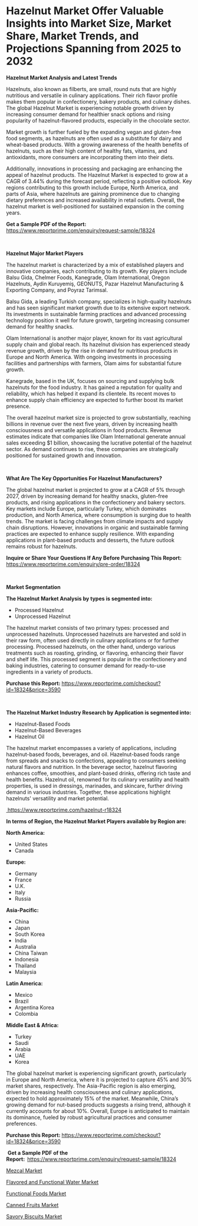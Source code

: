 <p><h1>Hazelnut Market Offer Valuable Insights into Market Size, Market Share, Market Trends, and Projections Spanning from 2025 to 2032</h1></p><p><strong>Hazelnut Market Analysis and Latest Trends</strong></p>
<p><p>Hazelnuts, also known as filberts, are small, round nuts that are highly nutritious and versatile in culinary applications. Their rich flavor profile makes them popular in confectionery, bakery products, and culinary dishes. The global Hazelnut Market is experiencing notable growth driven by increasing consumer demand for healthier snack options and rising popularity of hazelnut-flavored products, especially in the chocolate sector.</p><p>Market growth is further fueled by the expanding vegan and gluten-free food segments, as hazelnuts are often used as a substitute for dairy and wheat-based products. With a growing awareness of the health benefits of hazelnuts, such as their high content of healthy fats, vitamins, and antioxidants, more consumers are incorporating them into their diets. </p><p>Additionally, innovations in processing and packaging are enhancing the appeal of hazelnut products. The Hazelnut Market is expected to grow at a CAGR of 3.44% during the forecast period, reflecting a positive outlook. Key regions contributing to this growth include Europe, North America, and parts of Asia, where hazelnuts are gaining prominence due to changing dietary preferences and increased availability in retail outlets. Overall, the hazelnut market is well-positioned for sustained expansion in the coming years.</p></p>
<p><strong>Get a Sample PDF of the Report:&nbsp;</strong> <a href="https://www.reportprime.com/enquiry/request-sample/18324?utm_campaign=1131&utm_medium=2&utm_source=Github&utm_content=ia&utm_term=19032025&utm_id=hazelnut">https://www.reportprime.com/enquiry/request-sample/18324</a></p>
<p>&nbsp;</p>
<p><strong>Hazelnut Major Market Players</strong></p>
<p><p>The hazelnut market is characterized by a mix of established players and innovative companies, each contributing to its growth. Key players include Balsu Gida, Chelmer Foods, Kanegrade, Olam International, Oregon Hazelnuts, Aydin Kuruyemiş, GEONUTS, Pazar Hazelnut Manufacturing & Exporting Company, and Poyraz Tarimsal.</p><p>Balsu Gida, a leading Turkish company, specializes in high-quality hazelnuts and has seen significant market growth due to its extensive export network. Its investments in sustainable farming practices and advanced processing technology position it well for future growth, targeting increasing consumer demand for healthy snacks.</p><p>Olam International is another major player, known for its vast agricultural supply chain and global reach. Its hazelnut division has experienced steady revenue growth, driven by the rise in demand for nutritious products in Europe and North America. With ongoing investments in processing facilities and partnerships with farmers, Olam aims for substantial future growth.</p><p>Kanegrade, based in the UK, focuses on sourcing and supplying bulk hazelnuts for the food industry. It has gained a reputation for quality and reliability, which has helped it expand its clientele. Its recent moves to enhance supply chain efficiency are expected to further boost its market presence.</p><p>The overall hazelnut market size is projected to grow substantially, reaching billions in revenue over the next five years, driven by increasing health consciousness and versatile applications in food products. Revenue estimates indicate that companies like Olam International generate annual sales exceeding $1 billion, showcasing the lucrative potential of the hazelnut sector. As demand continues to rise, these companies are strategically positioned for sustained growth and innovation.</p></p>
<p>&nbsp;</p>
<p><strong>What Are The Key Opportunities For Hazelnut Manufacturers?</strong></p>
<p><p>The global hazelnut market is projected to grow at a CAGR of 5% through 2027, driven by increasing demand for healthy snacks, gluten-free products, and rising applications in the confectionery and bakery sectors. Key markets include Europe, particularly Turkey, which dominates production, and North America, where consumption is surging due to health trends. The market is facing challenges from climate impacts and supply chain disruptions. However, innovations in organic and sustainable farming practices are expected to enhance supply resilience. With expanding applications in plant-based products and desserts, the future outlook remains robust for hazelnuts.</p></p>
<p><strong>Inquire or Share Your Questions If Any Before Purchasing This Report:</strong> <a href="https://www.reportprime.com/enquiry/pre-order/18324?utm_campaign=1131&utm_medium=2&utm_source=Github&utm_content=ia&utm_term=19032025&utm_id=hazelnut">https://www.reportprime.com/enquiry/pre-order/18324</a></p>
<p>&nbsp;</p>
<p><strong>Market Segmentation</strong></p>
<p><strong>The Hazelnut Market Analysis by types is segmented into:</strong></p>
<p><ul><li>Processed Hazelnut</li><li>Unprocessed Hazelnut</li></ul></p>
<p><p>The hazelnut market consists of two primary types: processed and unprocessed hazelnuts. Unprocessed hazelnuts are harvested and sold in their raw form, often used directly in culinary applications or for further processing. Processed hazelnuts, on the other hand, undergo various treatments such as roasting, grinding, or flavoring, enhancing their flavor and shelf life. This processed segment is popular in the confectionery and baking industries, catering to consumer demand for ready-to-use ingredients in a variety of products.</p></p>
<p><strong>Purchase this Report:&nbsp;</strong><a href="https://www.reportprime.com/checkout?id=18324&price=3590&utm_campaign=1131&utm_medium=2&utm_source=Github&utm_content=ia&utm_term=19032025&utm_id=hazelnut">https://www.reportprime.com/checkout?id=18324&price=3590</a></p>
<p>&nbsp;</p>
<p><strong>The Hazelnut Market Industry Research by Application is segmented into:</strong></p>
<p><ul><li>Hazelnut-Based Foods</li><li>Hazelnut-Based Beverages</li><li>Hazelnut Oil</li></ul></p>
<p><p>The hazelnut market encompasses a variety of applications, including hazelnut-based foods, beverages, and oil. Hazelnut-based foods range from spreads and snacks to confections, appealing to consumers seeking natural flavors and nutrition. In the beverage sector, hazelnut flavoring enhances coffee, smoothies, and plant-based drinks, offering rich taste and health benefits. Hazelnut oil, renowned for its culinary versatility and health properties, is used in dressings, marinades, and skincare, further driving demand in various industries. Together, these applications highlight hazelnuts' versatility and market potential.</p></p>
<p><a href="https://www.reportprime.com/hazelnut-r18324?utm_campaign=1131&utm_medium=2&utm_source=Github&utm_content=ia&utm_term=19032025&utm_id=hazelnut">&nbsp;https://www.reportprime.com/hazelnut-r18324</a></p>
<p><strong>In terms of Region, the Hazelnut Market Players available by Region are:</strong></p>
<p>
    <p> <strong> North America: </strong>
        <ul>
            <li>United States</li>
            <li>Canada</li>
        </ul>
        </p> 
    <p> <strong> Europe: </strong>
        <ul>
            <li>Germany</li>
            <li>France</li>
            <li>U.K.</li>
            <li>Italy</li>
            <li>Russia</li>
        </ul>
        </p> 
    <p> <strong> Asia-Pacific: </strong>
        <ul>
            <li>China</li>
            <li>Japan</li>
            <li>South Korea</li>
            <li>India</li>
            <li>Australia</li>
            <li>China Taiwan</li>
            <li>Indonesia</li>
            <li>Thailand</li>
            <li>Malaysia</li>
        </ul>
        </p> 
    <p> <strong> Latin America: </strong>
        <ul>
            <li>Mexico</li>
            <li>Brazil</li>
            <li>Argentina Korea</li>
            <li>Colombia</li>
        </ul>
        </p> 
    <p> <strong> Middle East & Africa: </strong>
        <ul>
            <li>Turkey</li>
            <li>Saudi</li>
            <li>Arabia</li>
            <li>UAE</li>
            <li>Korea</li>
        </ul>
    </p>
    </p>
<p><p>The global hazelnut market is experiencing significant growth, particularly in Europe and North America, where it is projected to capture 45% and 30% market shares, respectively. The Asia-Pacific region is also emerging, driven by increasing health consciousness and culinary applications, expected to hold approximately 15% of the market. Meanwhile, China’s growing demand for nut-based products suggests a rising trend, although it currently accounts for about 10%. Overall, Europe is anticipated to maintain its dominance, fueled by robust agricultural practices and consumer preferences.</p></p>
<p><strong>Purchase this Report: </strong><a href="https://www.reportprime.com/checkout?id=18324&price=3590&utm_campaign=1131&utm_medium=2&utm_source=Github&utm_content=ia&utm_term=19032025&utm_id=hazelnut">https://www.reportprime.com/checkout?id=18324&price=3590</a></p>
<p>&nbsp;<strong>Get a Sample PDF of the Report:&nbsp;&nbsp;</strong><a href="https://www.reportprime.com/enquiry/request-sample/18324?utm_campaign=1131&utm_medium=2&utm_source=Github&utm_content=ia&utm_term=19032025&utm_id=hazelnut">https://www.reportprime.com/enquiry/request-sample/18324</a></p>
<p><strong></strong></p>
<p><p><a href="https://github.com/leptouwrites/Market-Research-Report-List-1/blob/main/mezcal-market.md?utm_campaign=1131&utm_medium=2&utm_source=Github&utm_content=ia&utm_term=19032025&utm_id=hazelnut">Mezcal Market</a></p><p><a href="https://github.com/etapaqanee/Market-Research-Report-List-1/blob/main/flavored-and-functional-water-market.md?utm_campaign=1131&utm_medium=2&utm_source=Github&utm_content=ia&utm_term=19032025&utm_id=hazelnut">Flavored and Functional Water Market</a></p><p><a href="https://github.com/sphaabrose/Market-Research-Report-List-1/blob/main/functional-foods-market.md?utm_campaign=1131&utm_medium=2&utm_source=Github&utm_content=ia&utm_term=19032025&utm_id=hazelnut">Functional Foods Market</a></p><p><a href="https://github.com/firdwsermald/Market-Research-Report-List-1/blob/main/canned-fruits-market.md?utm_campaign=1131&utm_medium=2&utm_source=Github&utm_content=ia&utm_term=19032025&utm_id=hazelnut">Canned Fruits Market</a></p><p><a href="https://github.com/wilzeryammy/Market-Research-Report-List-1/blob/main/savory-biscuits-market.md?utm_campaign=1131&utm_medium=2&utm_source=Github&utm_content=ia&utm_term=19032025&utm_id=hazelnut">Savory Biscuits Market</a></p></p>